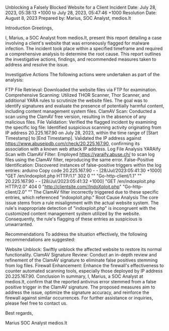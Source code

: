 Unblocking a Falsely Blocked Website for a Client
Incident Date: July 28, 2023, 05:38:13 +1000 to July 28, 2023, 05:47:46 +1000
Resolution Date: August 8, 2023
Prepared by: Marius, SOC Analyst, medios.lt

Introduction
Greetings,

I, Marius, a SOC Analyst from medios.lt, present this report detailing a case involving a client's website that was erroneously flagged for malware infection. The incident took place within a specified timeframe and required a comprehensive analysis to determine the root cause. This report outlines the investigative actions, findings, and recommended measures taken to address and resolve the issue.

Investigative Actions
The following actions were undertaken as part of the analysis:

FTP File Retrieval: Downloaded the website files via FTP for examination.
Comprehensive Scanning: Utilized THOR Scanner, Thor Scanner, and additional YARA rules to scrutinize the website files. The goal was to identify signatures and evaluate the presence of potentially harmful content, including content management system files.
ClamAV Scan: Conducted a scan using the ClamAV free version, resulting in the absence of any malicious files.
File Validation: Verified the flagged incident by examining the specific log file:
Identified suspicious scanning activity originating from IP address 20.225.167.90 on July 28, 2023, within the time range of [Start Timestamp] to [End Timestamp].
Validated the IP address against https://www.abuseipdb.com/check/20.225.167.90, confirming its association with a known web attack IP address.
Log File Analysis
YARAify Scan with ClamAV Filter: Employed https://yaraify.abuse.ch/ to scan log files using the ClamAV filter, reproducing the same error.
False-Positive Identification: Discovered instances of false-positive triggers within the log entries:
arduino
Copy code
20.225.167.90 - - [28/Jul/2023:05:41:30 +1000] "GET /en/indoxploit.php HTTP/1.1" 302 0 "" "Go-http-client/1.1" ""
20.225.167.90 - - [28/Jul/2023:05:41:32 +1000] "GET /en/indoxploit.php HTTP/2.0" 404 0 "http://clientsite.com//IndoXploit.php" "Go-http-client/2.0" ""
The ClamAV filter incorrectly triggered due to these specific entries, which referenced "indoxploit.php."
Root Cause Analysis
The core issue stems from a rule misalignment with the actual website system. The rule's inappropriate detection of "indoxploit.php" is incongruent with the customized content management system utilized by the website. Consequently, the rule's flagging of these entries as suspicious is unwarranted.

Recommendations
To address the situation effectively, the following recommendations are suggested:

Website Unblock: Swiftly unblock the affected website to restore its normal functionality.
ClamAV Signature Review: Conduct an in-depth review and refinement of the ClamAV signature to eliminate false positives stemming from log files.
Firewall Enhancement: Enhance the firewall's effectiveness to counter automated scanning tools, especially those deployed by IP address 20.225.167.90.
Conclusion
In summary, I, Marius, a SOC Analyst at medios.lt, confirm that the reported antivirus error stemmed from a false positive trigger in the ClamAV signature. The proposed measures aim to address the issue, optimize the signature accuracy, and reinforce the firewall against similar occurrences. For further assistance or inquiries, please feel free to contact us.

Best regards,

Marius
SOC Analyst
medios.lt
